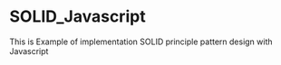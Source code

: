 # SOLID_Javascript
This is Example of implementation SOLID principle pattern design with Javascript
